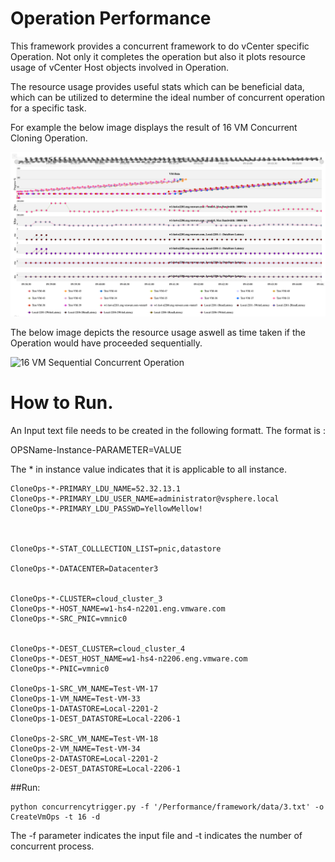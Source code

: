 # Operation Performance

This framework provides a concurrent framework to do vCenter specific Operation. Not only it completes the operation but also it plots resource usage of vCenter Host objects involved in Operation.

The resource usage provides useful stats which can be beneficial data, which can be utilized to determine the ideal number of concurrent operation for a specific task.

For example the below image displays the result of 16 VM Concurrent Cloning Operation.

![16 VM Concurrent Cloning Operation](https://raw.githubusercontent.com/2spmohanty/Performance/master/images/16_16_Ops.png)

The below image depicts the resource usage aswell as time taken if the Operation would have proceeded sequentially.

![16 VM Sequential Concurrent Operation](https://raw.githubusercontent.com/2spmohanty/Performance/master/image/16_1_Ops.png)
 
# How to Run.

An Input text file needs to be created in the following formatt. 
The format is :

OPSName-Instance-PARAMETER=VALUE

The * in instance value indicates that it is applicable to all instance.

```
CloneOps-*-PRIMARY_LDU_NAME=52.32.13.1
CloneOps-*-PRIMARY_LDU_USER_NAME=administrator@vsphere.local
CloneOps-*-PRIMARY_LDU_PASSWD=YellowMellow!



CloneOps-*-STAT_COLLLECTION_LIST=pnic,datastore

CloneOps-*-DATACENTER=Datacenter3


CloneOps-*-CLUSTER=cloud_cluster_3
CloneOps-*-HOST_NAME=w1-hs4-n2201.eng.vmware.com
CloneOps-*-SRC_PNIC=vmnic0


CloneOps-*-DEST_CLUSTER=cloud_cluster_4
CloneOps-*-DEST_HOST_NAME=w1-hs4-n2206.eng.vmware.com
CloneOps-*-PNIC=vmnic0

CloneOps-1-SRC_VM_NAME=Test-VM-17
CloneOps-1-VM_NAME=Test-VM-33
CloneOps-1-DATASTORE=Local-2201-2
CloneOps-1-DEST_DATASTORE=Local-2206-1

CloneOps-2-SRC_VM_NAME=Test-VM-18
CloneOps-2-VM_NAME=Test-VM-34
CloneOps-2-DATASTORE=Local-2201-2
CloneOps-2-DEST_DATASTORE=Local-2206-1
```

##Run:

```
python concurrencytrigger.py -f '/Performance/framework/data/3.txt' -o CreateVmOps -t 16 -d
```

The -f parameter indicates the input file and -t indicates the number of concurrent process.
